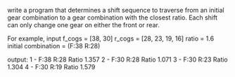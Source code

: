 write a program that determines a shift sequence to traverse from an initial gear combination to a gear combination with the closest ratio. Each shift can only change one gear on either the front or rear.

For example, input
f_cogs = [38, 30]
r_cogs = [28, 23, 19, 16]
ratio = 1.6
initial combination = (F:38 R:28)

output:
1 - F:38 R:28 Ratio 1.357
2 - F:30 R:28 Ratio 1.071
3 - F:30 R:23 Ratio 1.304
4 - F:30 R:19 Ratio 1.579
